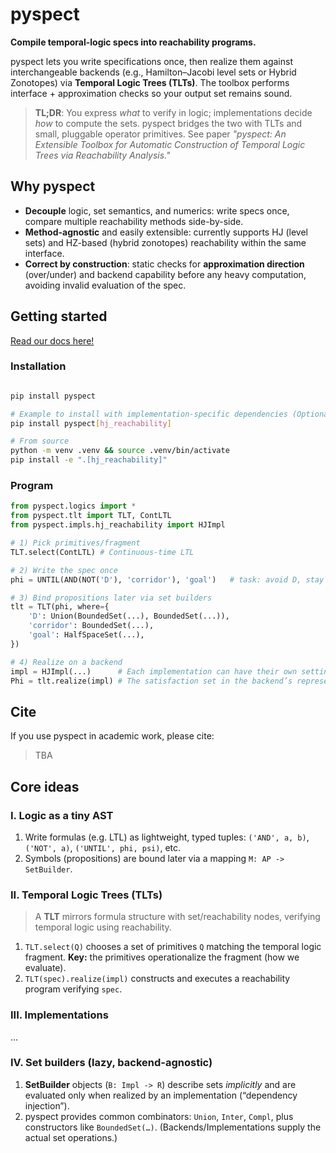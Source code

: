 # pyspect

**Compile temporal-logic specs into reachability programs.**

pyspect lets you write specifications once, then realize them against interchangeable backends (e.g., Hamilton–Jacobi level sets or Hybrid Zonotopes) via **Temporal Logic Trees (TLTs)**. The toolbox performs interface + approximation checks so your output set remains sound.

> **TL;DR**: You express *what* to verify in logic; implementations decide *how* to compute the sets. pyspect bridges the two with TLTs and small, pluggable operator primitives. See paper *"pyspect: An Extensible Toolbox for Automatic Construction of Temporal Logic Trees via Reachability Analysis."*

## Why pyspect

- **Decouple** logic, set semantics, and numerics: write specs once, compare multiple reachability methods side-by-side.
- **Method-agnostic** and easily extensible: currently supports HJ (level sets) and HZ-based (hybrid zonotopes) reachability within the same interface.
- **Correct by construction**: static checks for **approximation direction** (over/under) and backend capability before any heavy computation, avoiding invalid evaluation of the spec.

## Getting started

[Read our docs here!](https://kth-sml.github.io/pyspect)

### Installation

```bash

pip install pyspect

# Example to install with implementation-specific dependencies (Optional)
pip install pyspect[hj_reachability]

# From source
python -m venv .venv && source .venv/bin/activate
pip install -e ".[hj_reachability]"
```

### Program

```python
from pyspect.logics import *
from pyspect.tlt import TLT, ContLTL
from pyspect.impls.hj_reachability import HJImpl

# 1) Pick primitives/fragment
TLT.select(ContLTL) # Continuous-time LTL

# 2) Write the spec once
phi = UNTIL(AND(NOT('D'), 'corridor'), 'goal')   # task: avoid D, stay in corridor, then reach goal

# 3) Bind propositions later via set builders
tlt = TLT(phi, where={
    'D': Union(BoundedSet(...), BoundedSet(...)),
    'corridor': BoundedSet(...),
    'goal': HalfSpaceSet(...),
})

# 4) Realize on a backend
impl = HJImpl(...)      # Each implementation can have their own settings
Phi = tlt.realize(impl) # The satisfaction set in the backend’s representation
```

## Cite

If you use pyspect in academic work, please cite:

> TBA



## Core ideas

### I. Logic as a tiny AST
1. Write formulas (e.g. LTL) as lightweight, typed tuples: 
   `('AND', a, b)`, `('NOT', a)`, `('UNTIL', phi, psi)`, etc.
2. Symbols (propositions) are bound later via a mapping `M: AP -> SetBuilder`.

### II. Temporal Logic Trees (TLTs)
> A **TLT** mirrors formula structure with set/reachability nodes, verifying temporal logic using reachability.

1. `TLT.select(Q)` chooses a set of primitives `Q` matching the temporal logic fragment. **Key:** the primitives operationalize the fragment (how we evaluate).
2. `TLT(spec).realize(impl)` constructs and executes a reachability program verifying `spec`.

### III. Implementations

...

### IV. Set builders (lazy, backend-agnostic)
1. **SetBuilder** objects (`B: Impl -> R`) describe sets *implicitly* and are evaluated only when realized by an implementation (“dependency injection”).
2. pyspect provides common combinators: `Union`, `Inter`, `Compl`, plus constructors like `BoundedSet(…)`. (Backends/Implementations supply the actual set operations.)
